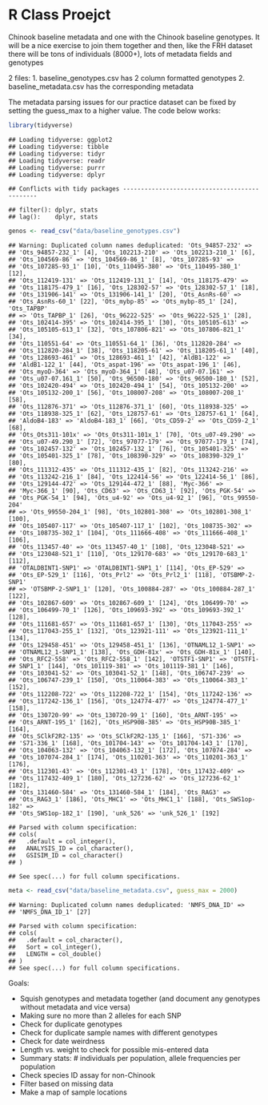 R Class Proejct
================

Chinook baseline metadata and one with the Chinook baseline genotypes. It will be a nice exercise to join them together and then, like the FRH dataset there will be tons of individuals (8000+), lots of metadata fields and genotypes

2 files: 1. baseline\_genotypes.csv has 2 column formatted genotypes 2. baseline\_metadata.csv has the corresponding metadata

The metadata parsing issues for our practice dataset can be fixed by setting the guess\_max to a higher value. The code below works:

``` r
library(tidyverse)
```

    ## Loading tidyverse: ggplot2
    ## Loading tidyverse: tibble
    ## Loading tidyverse: tidyr
    ## Loading tidyverse: readr
    ## Loading tidyverse: purrr
    ## Loading tidyverse: dplyr

    ## Conflicts with tidy packages ----------------------------------------------

    ## filter(): dplyr, stats
    ## lag():    dplyr, stats

``` r
genos <- read_csv("data/baseline_genotypes.csv")
```

    ## Warning: Duplicated column names deduplicated: 'Ots_94857-232' =>
    ## 'Ots_94857-232_1' [4], 'Ots_102213-210' => 'Ots_102213-210_1' [6],
    ## 'Ots_104569-86' => 'Ots_104569-86_1' [8], 'Ots_107285-93' =>
    ## 'Ots_107285-93_1' [10], 'Ots_110495-380' => 'Ots_110495-380_1' [12],
    ## 'Ots_112419-131' => 'Ots_112419-131_1' [14], 'Ots_118175-479' =>
    ## 'Ots_118175-479_1' [16], 'Ots_128302-57' => 'Ots_128302-57_1' [18],
    ## 'Ots_131906-141' => 'Ots_131906-141_1' [20], 'Ots_AsnRs-60' =>
    ## 'Ots_AsnRs-60_1' [22], 'Ots_mybp-85' => 'Ots_mybp-85_1' [24], 'Ots_TAPBP'
    ## => 'Ots_TAPBP_1' [26], 'Ots_96222-525' => 'Ots_96222-525_1' [28],
    ## 'Ots_102414-395' => 'Ots_102414-395_1' [30], 'Ots_105105-613' =>
    ## 'Ots_105105-613_1' [32], 'Ots_107806-821' => 'Ots_107806-821_1' [34],
    ## 'Ots_110551-64' => 'Ots_110551-64_1' [36], 'Ots_112820-284' =>
    ## 'Ots_112820-284_1' [38], 'Ots_118205-61' => 'Ots_118205-61_1' [40],
    ## 'Ots_128693-461' => 'Ots_128693-461_1' [42], 'AldB1-122' =>
    ## 'AldB1-122_1' [44], 'Ots_aspat-196' => 'Ots_aspat-196_1' [46],
    ## 'Ots_myoD-364' => 'Ots_myoD-364_1' [48], 'Ots_u07-07.161' =>
    ## 'Ots_u07-07.161_1' [50], 'Ots_96500-180' => 'Ots_96500-180_1' [52],
    ## 'Ots_102420-494' => 'Ots_102420-494_1' [54], 'Ots_105132-200' =>
    ## 'Ots_105132-200_1' [56], 'Ots_108007-208' => 'Ots_108007-208_1' [58],
    ## 'Ots_112876-371' => 'Ots_112876-371_1' [60], 'Ots_118938-325' =>
    ## 'Ots_118938-325_1' [62], 'Ots_128757-61' => 'Ots_128757-61_1' [64],
    ## 'AldoB4-183' => 'AldoB4-183_1' [66], 'Ots_CD59-2' => 'Ots_CD59-2_1' [68],
    ## 'Ots_Ots311-101x' => 'Ots_Ots311-101x_1' [70], 'Ots_u07-49.290' =>
    ## 'Ots_u07-49.290_1' [72], 'Ots_97077-179' => 'Ots_97077-179_1' [74],
    ## 'Ots_102457-132' => 'Ots_102457-132_1' [76], 'Ots_105401-325' =>
    ## 'Ots_105401-325_1' [78], 'Ots_108390-329' => 'Ots_108390-329_1' [80],
    ## 'Ots_111312-435' => 'Ots_111312-435_1' [82], 'Ots_113242-216' =>
    ## 'Ots_113242-216_1' [84], 'Ots_122414-56' => 'Ots_122414-56_1' [86],
    ## 'Ots_129144-472' => 'Ots_129144-472_1' [88], 'Myc-366' =>
    ## 'Myc-366_1' [90], 'Ots_CD63' => 'Ots_CD63_1' [92], 'Ots_PGK-54' =>
    ## 'Ots_PGK-54_1' [94], 'Ots_u4-92' => 'Ots_u4-92_1' [96], 'Ots_99550-204'
    ## => 'Ots_99550-204_1' [98], 'Ots_102801-308' => 'Ots_102801-308_1' [100],
    ## 'Ots_105407-117' => 'Ots_105407-117_1' [102], 'Ots_108735-302' =>
    ## 'Ots_108735-302_1' [104], 'Ots_111666-408' => 'Ots_111666-408_1' [106],
    ## 'Ots_113457-40' => 'Ots_113457-40_1' [108], 'Ots_123048-521' =>
    ## 'Ots_123048-521_1' [110], 'Ots_129170-683' => 'Ots_129170-683_1' [112],
    ## 'OTALDBINT1-SNP1' => 'OTALDBINT1-SNP1_1' [114], 'Ots_EP-529' =>
    ## 'Ots_EP-529_1' [116], 'Ots_Prl2' => 'Ots_Prl2_1' [118], 'OTSBMP-2-SNP1'
    ## => 'OTSBMP-2-SNP1_1' [120], 'Ots_100884-287' => 'Ots_100884-287_1' [122],
    ## 'Ots_102867-609' => 'Ots_102867-609_1' [124], 'Ots_106499-70' =>
    ## 'Ots_106499-70_1' [126], 'Ots_109693-392' => 'Ots_109693-392_1' [128],
    ## 'Ots_111681-657' => 'Ots_111681-657_1' [130], 'Ots_117043-255' =>
    ## 'Ots_117043-255_1' [132], 'Ots_123921-111' => 'Ots_123921-111_1' [134],
    ## 'Ots_129458-451' => 'Ots_129458-451_1' [136], 'OTNAML12_1-SNP1' =>
    ## 'OTNAML12_1-SNP1_1' [138], 'Ots_GDH-81x' => 'Ots_GDH-81x_1' [140],
    ## 'Ots_RFC2-558' => 'Ots_RFC2-558_1' [142], 'OTSTF1-SNP1' => 'OTSTF1-
    ## SNP1_1' [144], 'Ots_101119-381' => 'Ots_101119-381_1' [146],
    ## 'Ots_103041-52' => 'Ots_103041-52_1' [148], 'Ots_106747-239' =>
    ## 'Ots_106747-239_1' [150], 'Ots_110064-383' => 'Ots_110064-383_1' [152],
    ## 'Ots_112208-722' => 'Ots_112208-722_1' [154], 'Ots_117242-136' =>
    ## 'Ots_117242-136_1' [156], 'Ots_124774-477' => 'Ots_124774-477_1' [158],
    ## 'Ots_130720-99' => 'Ots_130720-99_1' [160], 'Ots_ARNT-195' =>
    ## 'Ots_ARNT-195_1' [162], 'Ots_HSP90B-385' => 'Ots_HSP90B-385_1' [164],
    ## 'Ots_SClkF2R2-135' => 'Ots_SClkF2R2-135_1' [166], 'S71-336' =>
    ## 'S71-336_1' [168], 'Ots_101704-143' => 'Ots_101704-143_1' [170],
    ## 'Ots_104063-132' => 'Ots_104063-132_1' [172], 'Ots_107074-284' =>
    ## 'Ots_107074-284_1' [174], 'Ots_110201-363' => 'Ots_110201-363_1' [176],
    ## 'Ots_112301-43' => 'Ots_112301-43_1' [178], 'Ots_117432-409' =>
    ## 'Ots_117432-409_1' [180], 'Ots_127236-62' => 'Ots_127236-62_1' [182],
    ## 'Ots_131460-584' => 'Ots_131460-584_1' [184], 'Ots_RAG3' =>
    ## 'Ots_RAG3_1' [186], 'Ots_MHC1' => 'Ots_MHC1_1' [188], 'Ots_SWS1op-182' =>
    ## 'Ots_SWS1op-182_1' [190], 'unk_526' => 'unk_526_1' [192]

    ## Parsed with column specification:
    ## cols(
    ##   .default = col_integer(),
    ##   ANALYSIS_ID = col_character(),
    ##   GSISIM_ID = col_character()
    ## )

    ## See spec(...) for full column specifications.

``` r
meta <- read_csv("data/baseline_metadata.csv", guess_max = 2000)
```

    ## Warning: Duplicated column names deduplicated: 'NMFS_DNA_ID' =>
    ## 'NMFS_DNA_ID_1' [27]

    ## Parsed with column specification:
    ## cols(
    ##   .default = col_character(),
    ##   Sort = col_integer(),
    ##   LENGTH = col_double()
    ## )
    ## See spec(...) for full column specifications.

Goals:

-   Squish genotypes and metadata together (and document any genotypes without metadata and vice versa)
-   Making sure no more than 2 alleles for each SNP
-   Check for duplicate genotypes
-   Check for duplicate sample names with different genotypes
-   Check for date weirdness
-   Length vs. weight to check for possible mis-entered data
-   Summary stats: \# individuals per population, allele frequencies per population
-   Check species ID assay for non-Chinook
-   Filter based on missing data
-   Make a map of sample locations
